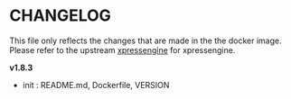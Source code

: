 # CHANGELOG

This file only reflects the changes that are made in the the docker image. Please refer to the upstream [xpressengine](https://www.xpressengine.com/) for xpressengine.

**v1.8.3**
- init : README.md, Dockerfile, VERSION
